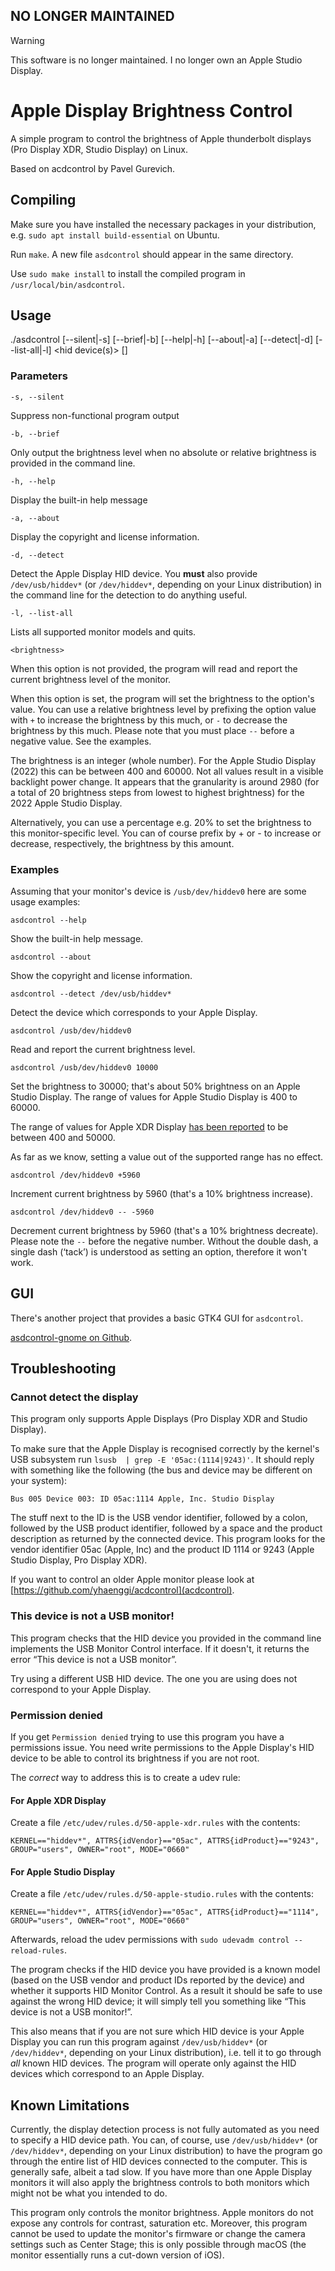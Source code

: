 ## NO LONGER MAINTAINED

> [!WARNING]  
> This software is no longer maintained. I no longer own an Apple Studio Display.

# Apple Display Brightness Control

A simple program to control the brightness of Apple thunderbolt displays (Pro Display XDR, Studio Display) on Linux.

Based on acdcontrol by Pavel Gurevich.

## Compiling

Make sure you have installed the necessary packages in your distribution, e.g. `sudo apt install build-essential` on Ubuntu.

Run `make`. A new file `asdcontrol` should appear in the same directory.

Use `sudo make install` to install the compiled program in `/usr/local/bin/asdcontrol`.

## Usage

  ./asdcontrol [--silent|-s] [--brief|-b] [--help|-h] [--about|-a] [--detect|-d] [--list-all|-l] <hid device(s)> [<brightness>]

### Parameters

`-s, --silent`

Suppress non-functional program output

`-b, --brief`

Only output the brightness level when no absolute or relative brightness is provided in the command line.

`-h, --help`

Display the built-in help message

`-a, --about`

Display the copyright and license information.

`-d, --detect`

Detect the Apple Display HID device. You **must** also provide `/dev/usb/hiddev*` (or `/dev/hiddev*`, depending on your Linux distribution) in the command line for the detection to do anything useful.

`-l, --list-all`

Lists all supported monitor models and quits.

`<brightness>`

When this option is not provided, the program will read and report the current brightness level of the monitor.

When this option is set, the program will set the brightness to the option's value. You can use a relative brightness level by prefixing the option value with `+` to increase the brightness by this much, or `-` to decrease the brightness by this much. Please note that you must place `--` before a negative value. See the examples.

The brightness is an integer (whole number). For the Apple Studio Display (2022) this can be between 400 and 60000. Not all values result in a visible backlight power change. It appears that the granularity is around 2980 (for a total of 20 brightness steps from lowest to highest brightness) for the 2022 Apple Studio Display.

Alternatively, you can use a percentage e.g. 20% to set the brightness to this monitor-specific level. You can of course prefix by + or - to increase or decrease, respectively, the brightness by this amount.

### Examples

Assuming that your monitor's device is `/usb/dev/hiddev0` here are some usage examples:

`asdcontrol --help`

Show the built-in help message.

`asdcontrol --about`

Show the copyright and license information.

`asdcontrol --detect /dev/usb/hiddev*`

Detect the device which corresponds to your Apple Display.

`asdcontrol /usb/dev/hiddev0`

Read and report the current brightness level.

`asdcontrol /usb/dev/hiddev0 10000`

Set the brightness to 30000; that's about 50% brightness on an Apple Studio Display. The range of values for Apple Studio Display is 400 to 60000.

The range of values for Apple XDR Display [has been reported](https://github.com/nikosdion/asdcontrol/issues/6) to be between 400 and 50000.

As far as we know, setting a value out of the supported range has no effect.

`asdcontrol /dev/hiddev0 +5960`

Increment current brightness by 5960 (that's a 10% brightness increase).

`asdcontrol /dev/hiddev0 -- -5960`

Decrement current brightness by 5960 (that's a 10% brightness decreate). Please note the `--` before the negative number. Without the double dash, a single dash (‘tack’) is understood as setting an option, therefore it won't work.

## GUI

There's another project that provides a basic GTK4 GUI for `asdcontrol`.

[asdcontrol-gnome on Github](https://github.com/sznowicki/asdcontrol-gnome).

## Troubleshooting

### Cannot detect the display

This program only supports Apple Displays (Pro Display XDR and Studio Display).

To make sure that the Apple Display is recognised correctly by the kernel's USB subsystem run `lsusb  | grep -E '05ac:(1114|9243)'`. It should reply with something like the following (the bus and device may be different on your system):

```
Bus 005 Device 003: ID 05ac:1114 Apple, Inc. Studio Display
```

The stuff next to the ID is the USB vendor identifier, followed by a colon, followed by the USB product identifier, followed by a space and the product description as returned by the connected device. This program looks for the vendor identifier 05ac (Apple, Inc) and the product ID 1114 or 9243 (Apple Studio Display, Pro Display XDR).

If you want to control an older Apple monitor please look at [https://github.com/yhaenggi/acdcontrol](acdcontrol).

### This device is not a USB monitor!

This program checks that the HID device you provided in the command line implements the USB Monitor Control interface. If it doesn't, it returns the error “This device is not a USB monitor”.

Try using a different USB HID device. The one you are using does not correspond to your Apple Display.

### Permission denied

If you get `Permission denied` trying to use this program you have a permissions issue. You need write permissions to the Apple Display's HID device to be able to control its brightness if you are not root.

The _correct_ way to address this is to create a udev rule:

#### For Apple XDR Display
Create a file `/etc/udev/rules.d/50-apple-xdr.rules` with the contents:
```
KERNEL=="hiddev*", ATTRS{idVendor}=="05ac", ATTRS{idProduct}=="9243", GROUP="users", OWNER="root", MODE="0660"
```

#### For Apple Studio Display
Create a file `/etc/udev/rules.d/50-apple-studio.rules` with the contents:
```
KERNEL=="hiddev*", ATTRS{idVendor}=="05ac", ATTRS{idProduct}=="1114", GROUP="users", OWNER="root", MODE="0660"
```

Afterwards, reload the udev permissions with `sudo udevadm control --reload-rules`.

The program checks if the HID device you have provided is a known model (based on the USB vendor and product IDs reported by the device) and whether it supports HID Monitor Control. As a result it should be safe to use against the wrong HID device; it will simply tell you something like “This device is not a USB monitor!”.

This also means that if you are not sure which HID device is your Apple Display you can run this program against `/dev/usb/hiddev*` (or `/dev/hiddev*`, depending on your Linux distribution), i.e. tell it to go through _all_ known HID devices. The program will operate only against the HID devices which correspond to an Apple Display.

## Known Limitations

Currently, the display detection process is not fully automated as you need to specify a HID device path. You can, of course, use `/dev/usb/hiddev*` (or `/dev/hiddev*`, depending on your Linux distribution) to have the program go through the entire list of HID devices connected to the computer. This is generally safe, albeit a tad slow. If you have more than one Apple Display monitors it will also apply the brightness controls to both monitors which might not be what you intended to do.

This program only controls the monitor brightness. Apple monitors do not expose any controls for contrast, saturation etc. Moreover, this program cannot be used to update the monitor's firmware or change the camera settings such as Center Stage; this is only possible through macOS (the monitor essentially runs a cut-down version of iOS).
